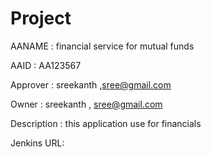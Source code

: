 # Project

AANAME : financial service for mutual funds

AAID  :  AA123567

Approver : sreekanth ,sree@gmail.com

Owner  : sreekanth , sree@gmail.com

Description : this application use for financials

Jenkins URL:
